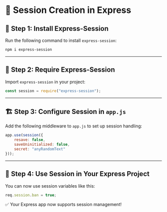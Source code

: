 # 📌 Session Creation in Express

## 🚀 Step 1: Install Express-Session
Run the following command to install `express-session`:

```sh
npm i express-session
```

---

## 🔗 Step 2: Require Express-Session
Import `express-session` in your project:

```js
const session = require("express-session");
```

---

## 🏗 Step 3: Configure Session in `app.js`
Add the following middleware to `app.js` to set up session handling:

```js
app.use(session({
    resave: false,
    saveUninitialized: false,
    secret: "anyRandomText"
}));
```

---

## 📝 Step 4: Use Session in Your Express Project
You can now use session variables like this:

```js
req.session.ban = true;
```

✅ Your Express app now supports session management!
